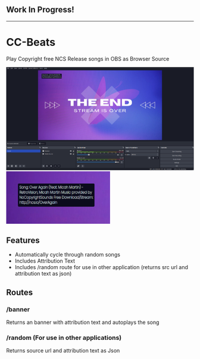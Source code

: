 ## Work In Progress!
---
# CC-Beats
Play Copyright free NCS Release songs in OBS as Browser Source

![screenshot](screenshots/obs-window.png)
![screenshot](screenshots/widget.png)

## Features
+ Automatically cycle through random songs
+ Includes Attribution Text
+ Includes /random route for use in other application (returns src url and attribution text as json)

## Routes
### /banner
Returns an banner with attribution text and autoplays the song

### /random (For use in other applications)
Returns source url and attribution text as Json

